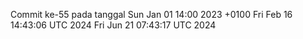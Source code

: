 Commit ke-55 pada tanggal Sun Jan 01 14:00 2023 +0100
Fri Feb 16 14:43:06 UTC 2024
Fri Jun 21 07:43:17 UTC 2024
